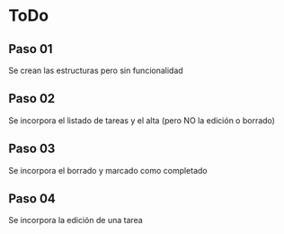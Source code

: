 # ToDo

## Paso 01

Se crean las estructuras pero sin funcionalidad 

## Paso 02

Se incorpora el listado de tareas y el alta (pero NO la edición o borrado)

## Paso 03

Se incorpora el borrado y marcado como completado

## Paso 04

Se incorpora la edición de una tarea